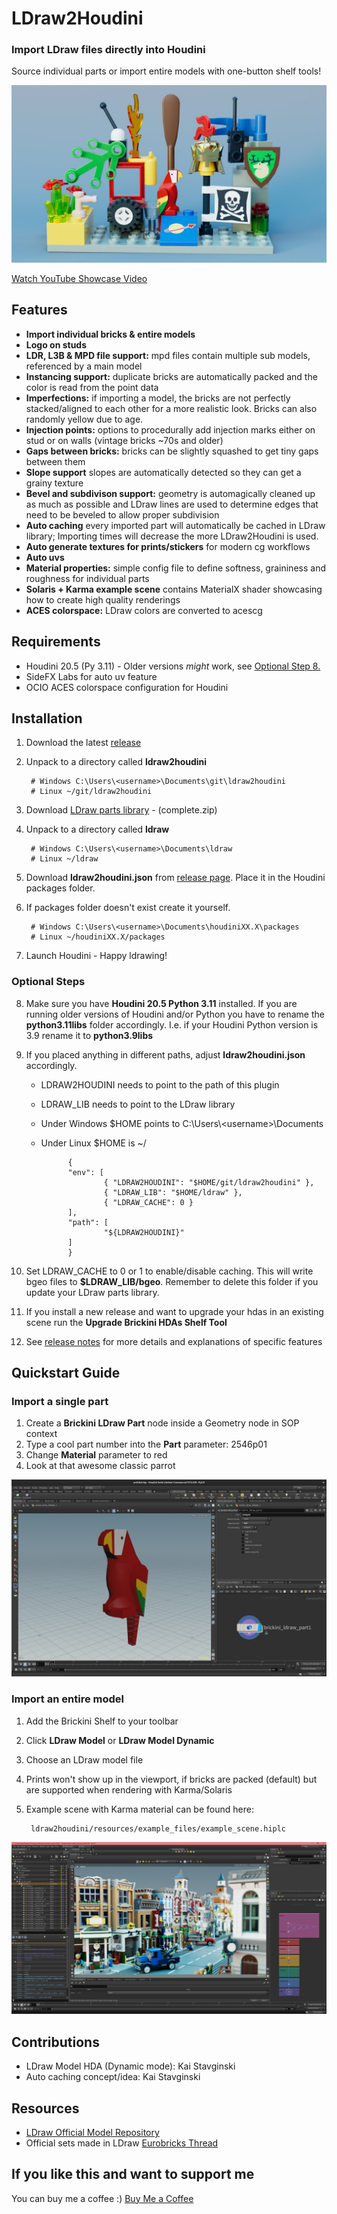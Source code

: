 # LDraw2Houdini

### Import LDraw files directly into Houdini

Source individual parts or import entire models with one-button shelf tools!

[![render of example scene](/resources/help/brickini_example_scene.jpg)](https://youtu.be/JDEZ5LpPKfM)

[Watch YouTube Showcase Video](https://youtu.be/JDEZ5LpPKfM)

## Features
- **Import individual bricks & entire models**
- **Logo on studs**
- **LDR, L3B & MPD file support:** mpd files contain multiple sub models, referenced by a main model
- **Instancing support:** duplicate bricks are automatically packed and the color is read from the point data
- **Imperfections:** if importing a model, the bricks are not perfectly stacked/aligned to each other for a more realistic look. Bricks can also randomly yellow due to age.
- **Injection points:** options to procedurally add injection marks either on stud or on walls (vintage bricks ~70s and older)
- **Gaps between bricks:** bricks can be slightly squashed to get tiny gaps between them
- **Slope support** slopes are automatically detected so they can get a grainy texture
- **Bevel and subdivison support:** geometry is automagically cleaned up as much as possible and LDraw lines are used to determine edges that need to be beveled to allow proper subdivision
- **Auto caching** every imported part will automatically be cached in LDraw library; Importing times will decrease the more LDraw2Houdini is used.
- **Auto generate textures for prints/stickers** for modern cg workflows
- **Auto uvs**
- **Material properties:** simple config file to define softness, graininess and roughness for individual parts
- **Solaris + Karma example scene** contains MaterialX shader showcasing how to create high quality renderings
- **ACES colorspace:** LDraw colors are converted to acescg

## Requirements
- Houdini 20.5 (Py 3.11) - Older versions *might* work, see [Optional Step 8.](#optional_id)
- SideFX Labs for auto uv feature
- OCIO ACES colorspace configuration for Houdini

## Installation

1. Download the latest [release](https://github.com/stefanmuller/ldraw2houdini/releases)
2. Unpack to a directory called **ldraw2houdini**

        # Windows C:\Users\<username>\Documents\git\ldraw2houdini 
        # Linux ~/git/ldraw2houdini

3. Download [LDraw parts library](https://library.ldraw.org/updates?latest) - (complete.zip)
4. Unpack to a directory called **ldraw**

        # Windows C:\Users\<username>\Documents\ldraw
        # Linux ~/ldraw

5. Download **ldraw2houdini.json** from [release page](https://github.com/stefanmuller/ldraw2houdini/releases). Place it in the Houdini packages folder.
6. If packages folder doesn't exist create it yourself.

        # Windows C:\Users\<username>\Documents\houdiniXX.X\packages
        # Linux ~/houdiniXX.X/packages

7. Launch Houdini - Happy ldrawing!

<a id="optional_id"></a>
### Optional Steps
8. Make sure you have **Houdini 20.5 Python 3.11** installed. If you are running older versions of Houdini and/or Python you have to rename the **python3.11libs** folder accordingly. I.e. if your Houdini Python version is 3.9 rename it to  **python3.9libs** 

9. If you placed anything in different paths, adjust **ldraw2houdini.json** accordingly.
    - LDRAW2HOUDINI needs to point to the path of this plugin
    - LDRAW_LIB needs to point to the LDraw library
    - Under Windows $HOME points to C:\Users\\\<username>\Documents
    - Under Linux $HOME is ~/

                {
                "env": [
                        { "LDRAW2HOUDINI": "$HOME/git/ldraw2houdini" },
                        { "LDRAW_LIB": "$HOME/ldraw" },
                        { "LDRAW_CACHE": 0 }
                ],
                "path": [
                        "${LDRAW2HOUDINI}"
                ]
                }

10. Set LDRAW_CACHE to 0 or 1 to enable/disable caching. This will write bgeo files to **$LDRAW_LIB/bgeo**. Remember to delete this folder if you update your LDraw parts library.
11. If you install a new release and want to upgrade your hdas in an existing scene run the **Upgrade Brickini HDAs Shelf Tool**
12. See [release notes](https://github.com/stefanmuller/ldraw2houdini/releases) for more details and explanations of specific features


## Quickstart Guide

### Import a single part

1. Create a **Brickini LDraw Part** node inside a Geometry node in SOP context
2. Type a cool part number into the **Part** parameter: 2546p01
3. Change **Material** parameter to red
4. Look at that awesome classic parrot

![a parrot in the houdini viewport](/resources/help/brickini_ldraw_part.jpg)

### Import an entire model

1. Add the Brickini Shelf to your toolbar 
2. Click **LDraw Model** or **LDraw Model Dynamic**
3. Choose an LDraw model file
4. Prints won't show up in the viewport, if bricks are packed (default) but are supported when rendering with Karma/Solaris
5. Example scene with Karma material can be found here:

        ldraw2houdini/resources/example_files/example_scene.hiplc

![boutique hotel](/resources/help/brickini_ldraw_model.jpg)

## Contributions
- LDraw Model HDA (Dynamic mode): Kai Stavginski
- Auto caching concept/idea: Kai Stavginski

## Resources

- [LDraw Official Model Repository](https://library.ldraw.org/omr)  
- Official sets made in LDraw
[Eurobricks Thread](https://www.eurobricks.com/forum/index.php?/forums/topic/48285-key-topic-official-lego-sets-made-in-ldraw/)

## If you like this and want to support me

You can buy me a coffee :) [Buy Me a Coffee](https://www.buymeacoffee.com/stefanmuller)
